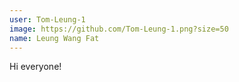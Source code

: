 ```yaml
---
user: Tom-Leung-1
image: https://github.com/Tom-Leung-1.png?size=50
name: Leung Wang Fat
---
```

Hi everyone!
